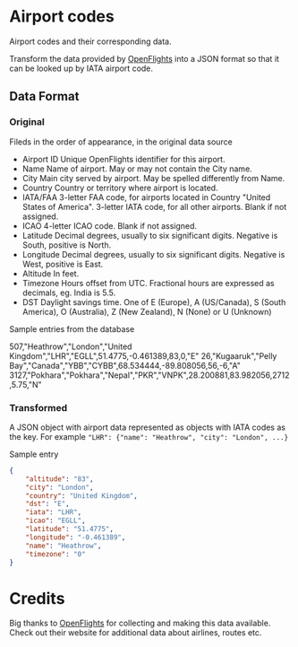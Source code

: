 # Airport codes

Airport codes and their corresponding data.

Transform the data provided by [OpenFlights](http://openflights.org/data.html) into a JSON format so that it can be looked up by IATA airport code.

## Data Format

### Original

Fileds in the order of appearance, in the original data source

* Airport ID	Unique OpenFlights identifier for this airport.
* Name	Name of airport. May or may not contain the City name.
* City	Main city served by airport. May be spelled differently from Name.
* Country	Country or territory where airport is located.
* IATA/FAA	3-letter FAA code, for airports located in Country "United States of America". 3-letter IATA code, for all other airports. Blank if not assigned.
* ICAO	4-letter ICAO code. Blank if not assigned.
* Latitude	Decimal degrees, usually to six significant digits. Negative is South, positive is North.
* Longitude	Decimal degrees, usually to six significant digits. Negative is West, positive is East.
* Altitude	In feet.
* Timezone	Hours offset from UTC. Fractional hours are expressed as decimals, eg. India is 5.5.
* DST	Daylight savings time. One of E (Europe), A (US/Canada), S (South America), O (Australia), Z (New Zealand), N (None) or U (Unknown)

Sample entries from the database

507,"Heathrow","London","United Kingdom","LHR","EGLL",51.4775,-0.461389,83,0,"E"
26,"Kugaaruk","Pelly Bay","Canada","YBB","CYBB",68.534444,-89.808056,56,-6,"A"
3127,"Pokhara","Pokhara","Nepal","PKR","VNPK",28.200881,83.982056,2712,5.75,"N"

### Transformed

A JSON object with airport data represented as objects with IATA codes as the key. For example `"LHR": {"name": "Heathrow", "city": "London", ...}`

Sample entry

```json
{
    "altitude": "83",
    "city": "London",
    "country": "United Kingdom",
    "dst": "E",
    "iata": "LHR",
    "icao": "EGLL",
    "latitude": "51.4775",
    "longitude": "-0.461389",
    "name": "Heathrow",
    "timezone": "0"
}
```

# Credits

Big thanks to [OpenFlights](http://openflights.org) for collecting and making this data available. Check out their website for additional data about airlines, routes etc.
